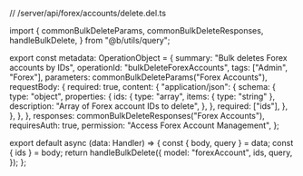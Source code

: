 // /server/api/forex/accounts/delete.del.ts

import {
  commonBulkDeleteParams,
  commonBulkDeleteResponses,
  handleBulkDelete,
} from "@b/utils/query";

export const metadata: OperationObject = {
  summary: "Bulk deletes Forex accounts by IDs",
  operationId: "bulkDeleteForexAccounts",
  tags: ["Admin", "Forex"],
  parameters: commonBulkDeleteParams("Forex Accounts"),
  requestBody: {
    required: true,
    content: {
      "application/json": {
        schema: {
          type: "object",
          properties: {
            ids: {
              type: "array",
              items: { type: "string" },
              description: "Array of Forex account IDs to delete",
            },
          },
          required: ["ids"],
        },
      },
    },
  },
  responses: commonBulkDeleteResponses("Forex Accounts"),
  requiresAuth: true,
  permission: "Access Forex Account Management",
};

export default async (data: Handler) => {
  const { body, query } = data;
  const { ids } = body;
  return handleBulkDelete({
    model: "forexAccount",
    ids,
    query,
  });
};
